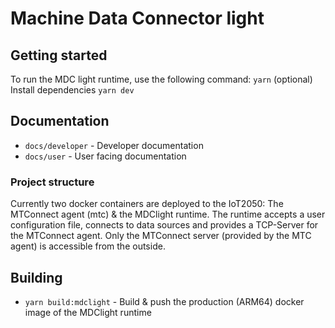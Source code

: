 # Machine Data Connector light

## Getting started

To run the MDC light runtime, use the following command:
`yarn` (optional) Install dependencies
`yarn dev`

## Documentation

- `docs/developer` - Developer documentation
- `docs/user` - User facing documentation

### Project structure

Currently two docker containers are deployed to the IoT2050: The MTConnect agent (mtc) & the MDClight runtime.
The runtime accepts a user configuration file, connects to data sources and provides a TCP-Server for the MTConnect agent.
Only the MTConnect server (provided by the MTC agent) is accessible from the outside.

## Building

- `yarn build:mdclight` - Build & push the production (ARM64) docker image of the MDClight runtime
